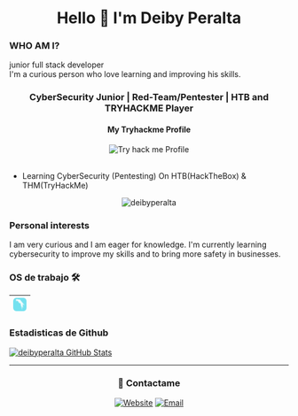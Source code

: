 
<div align="center">
  <h1> Hello 👋 I'm Deiby Peralta </h1>
</div>

### WHO AM I?

junior full stack developer  
I'm a curious person who love learning and improving his skills. 

<div align ="center">
<h3> CyberSecurity Junior | Red-Team/Pentester | HTB and TRYHACKME Player </h3> 
      <h4>My Tryhackme Profile</h4>
  <a title="Try hack me Profile">
<img src="https://tryhackme-badges.s3.amazonaws.com/blanco404.png?3" alt="Try hack me Profile"></a>
  
</div>

</br>

- Learning CyberSecurity (Pentesting) On HTB(HackTheBox) & THM(TryHackMe)

<div align="center">
<img src="https://komarev.com/ghpvc/?username=deibyperalta" alt="deibyperalta" />
</div>

### Personal interests
I am very curious and I am eager for knowledge.
I'm currently learning cybersecurity to improve my skills and to bring more safety in businesses.
 
### OS de trabajo 🛠️

| [<img src="https://github.com/DeibyPeralta/deibyperalta/blob/master/parrot.png" alt="parrot" width="24">](https://www.parrotsec.org/) |
|---|

### Estadisticas de Github

[![deibyperalta GitHub Stats](https://github-readme-stats.vercel.app/api?username=deibyperalta&show_icons=true&title_color=fff&icon_color=79ff97&text_color=9f9f9f&bg_color=151515)](https://github.com/deibyperalta)

<hr>

<h3 align="center"> 🤝 Contactame </h3>

<p align="center">
<a href="https://deibyperalta.github.io" target="_blank"><img alt="Website" src="https://img.shields.io/badge/Website-deibyperalta.github.io-blue?style=flat&logo=google-chrome"></a>
<a href="mailto:deibyperalta@gmail.com"><img alt="Email" src="https://img.shields.io/badge/Email-deibyperalta@gmail.com-blue?style=flat&logo=gmail"></a>
</p>

